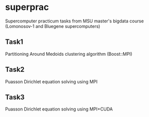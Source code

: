 # superprac
Supercomputer practicum tasks from MSU master's bigdata course (Lomonosov-1 and Bluegene supercomputers)

## Task1
Partitioning Around Medoids clustering algorithm (Boost::MPI)

## Task2
Puasson Dirichlet equation solving using MPI

## Task3
Puasson Dirichlet equation solving using MPI+CUDA
